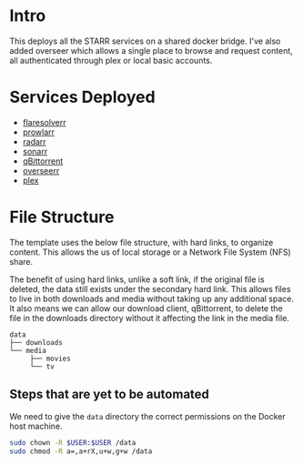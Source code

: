 # Intro

This deploys all the STARR services on a shared docker bridge. I've also added overseer which allows a single place to browse and request content, all authenticated through plex or local basic accounts.

# Services Deployed

- [flaresolverr](https://github.com/FlareSolverr/FlareSolverr)
- [prowlarr](https://github.com/Prowlarr/Prowlarr)
- [radarr](https://github.com/Radarr/Radarr)
- [sonarr](https://github.com/Sonarr/Sonarr)
- [qBittorrent](https://github.com/qbittorrent/qBittorrent)
- [overseerr](https://github.com/sct/overseerr)
- [plex](https://www.plex.tv/)

# File Structure

The template uses the below file structure, with hard links, to organize content. This allows the us of local storage or a Network File System (NFS) share.

The benefit of using hard links, unlike a soft link, if the original file is deleted, the data still exists under the secondary hard link. This allows files to live in both downloads and media without taking up any additional space. It also means we can allow our download client, qBittorrent, to delete the file in the downloads directory without it affecting the link in the media file.

```
data
├── downloads
└── media
     ├── movies
     └── tv
```

## Steps that are yet to be automated

We need to give the `data` directory the correct permissions on the Docker host machine.

```bash
sudo chown -R $USER:$USER /data
sudo chmod -R a=,a+rX,u+w,g+w /data
```

